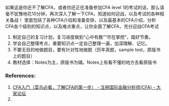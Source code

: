

如果这是你还不了解CFA，或者你还正在准备参加CFA level 1的考试的话，那么请毫不犹豫地花10分钟，再次深入了解一下CFA，知道如何迎战，以及考试的各种相关备战！
里面包括了各种CFA介绍和准备安排，以及最基本的CFA介绍，分析CFA各个级别的知识点，以及难点重点，让你全面了解CFA，充分迎战CFA考试
1. 制定自己的复习计划，复习进度做到“心中有数”“尽在掌控”，踏好节奏。
2. 学会自己整理考点，重要知识点一定自己整理一遍，加深理解、记忆。
3. 不要无目的地做题目，要有针对性地做题（历年真题，sample test，原版书上的题目）
4. 教材选择：Notes为主，原版书为辅。Notes上有看不懂的地方去看原版书


### References:
1. [CFA入门（菜鸟必看，了解CFA的第一步） - 注册国际金融分析师(CFA) - 大家论坛](http://club.topsage.com/thread-2718657-1-1.html)
2. 
